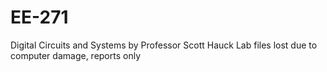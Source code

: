 # EE-271
Digital Circuits and Systems by Professor Scott Hauck 
Lab files lost due to computer damage, reports only
